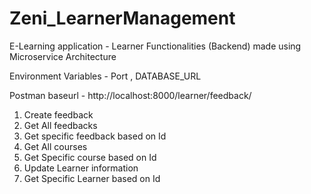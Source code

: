 # Zeni_LearnerManagement
E-Learning application - Learner Functionalities (Backend) made using Microservice Architecture 


Environment Variables - Port , DATABASE_URL

Postman baseurl - http://localhost:8000/learner/feedback/

1. Create feedback
2. Get All feedbacks
3. Get specific feedback based on Id
4. Get All courses
5. Get Specific course based on Id
6. Update Learner information
7. Get Specific Learner based on Id